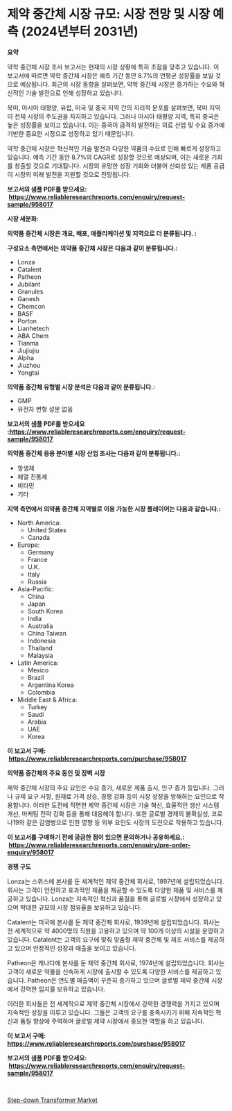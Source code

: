 <p><h1>제약 중간체 시장 규모: 시장 전망 및 시장 예측 (2024년부터 2031년)</h1></p><p><strong>요약</strong></p>
<p><p>약학 중간체 시장 조사 보고서는 현재의 시장 상황에 특히 초점을 맞추고 있습니다. 이 보고서에 따르면 약학 중간체 시장은 예측 기간 동안 8.7%의 연평균 성장률을 보일 것으로 예상됩니다. 최근의 시장 동향을 살펴보면, 약학 중간체 시장은 증가하는 수요와 혁신적인 기술 발전으로 인해 성장하고 있습니다.</p><p>북미, 아시아 태평양, 유럽, 미국 및 중국 지역 간의 지리적 분포를 살펴보면, 북미 지역이 전체 시장의 주도권을 차지하고 있습니다. 그러나 아시아 태평양 지역, 특히 중국은 높은 성장률을 보이고 있습니다. 이는 중국이 급격히 발전하는 의료 산업 및 수요 증가에 기반한 중요한 시장으로 성장하고 있기 때문입니다.</p><p>약학 중간체 시장은 혁신적인 기술 발전과 다양한 약품의 수요로 인해 빠르게 성장하고 있습니다. 예측 기간 동안 8.7%의 CAGR로 성장할 것으로 예상되며, 이는 새로운 기회를 창출할 것으로 기대됩니다. 시장의 유망한 성장 기회와 더불어 신뢰성 있는 제품 공급이 시장의 미래 발전을 지원할 것으로 전망됩니다.</p></p>
<p><strong>보고서의 샘플 PDF를 받으세요: &nbsp;<a href="https://www.reliableresearchreports.com/enquiry/request-sample/958017">https://www.reliableresearchreports.com/enquiry/request-sample/958017</a></strong></p>
<p><strong>시장 세분화:</strong></p>
<p><strong> 의약품 중간체 시장은 개요, 배포, 애플리케이션 및 지역으로 더 분류됩니다. :</strong></p>
<p><strong>구성요소 측면에서는 의약품 중간체 시장은 다음과 같이 분류됩니다.:</strong></p>
<p><ul><li>Lonza</li><li>Catalent</li><li>Patheon</li><li>Jubilant</li><li>Granules</li><li>Ganesh</li><li>Chemcon</li><li>BASF</li><li>Porton</li><li>Lianhetech</li><li>ABA Chem</li><li>Tianma</li><li>Jiujiujiu</li><li>Alpha</li><li>Jiuzhou</li><li>Yongtai</li></ul></p>
<p><strong> 의약품 중간체 유형별 시장 분석은 다음과 같이 분류됩니다.:</strong></p>
<p><ul><li>GMP</li><li>유전자 변형 성분 없음</li></ul></p>
<p><strong>보고서의 샘플 PDF를 받으세요 :<a href="https://www.reliableresearchreports.com/enquiry/request-sample/958017">https://www.reliableresearchreports.com/enquiry/request-sample/958017</a></strong></p>
<p><strong> 의약품 중간체 응용 분야별 시장 산업 조사는 다음과 같이 분류됩니다.:</strong></p>
<p><ul><li>항생제</li><li>해열 진통제</li><li>비타민</li><li>기타</li></ul></p>
<p><strong>지역 측면에서 의약품 중간체 지역별로 이용 가능한 시장 플레이어는 다음과 같습니다.:</strong></p>
<p><ul>
    <li>
        North America:
        <ul>
            <li>United States</li>
            <li>Canada</li>
        </ul>
    </li>
    <li>
        Europe:
        <ul>
            <li>Germany</li>
            <li>France</li>
            <li>U.K.</li>
            <li>Italy</li>
            <li>Russia</li>
        </ul>
    </li>
    <li>
        Asia-Pacific:
        <ul>
            <li>China</li>
            <li>Japan</li>
            <li>South Korea</li>
            <li>India</li>
            <li>Australia</li>
            <li>China Taiwan</li>
            <li>Indonesia</li>
            <li>Thailand</li>
            <li>Malaysia</li>
        </ul>
    </li>
    <li>
        Latin America:
        <ul>
            <li>Mexico</li>
            <li>Brazil</li>
            <li>Argentina Korea</li>
            <li>Colombia</li>
        </ul>
    </li>
    <li>
        Middle East & Africa:
        <ul>
            <li>Turkey</li>
            <li>Saudi</li>
            <li>Arabia</li>
            <li>UAE</li>
            <li>Korea</li>
        </ul>
    </li>
    </ul></p>
<p><strong>이 보고서 구매: &nbsp;<a href="https://www.reliableresearchreports.com/purchase/958017">https://www.reliableresearchreports.com/purchase/958017</a></strong></p>
<p><strong>의약품 중간체의 주요 동인 및 장벽 시장</strong></p>
<p><p>제약 중간체 시장의 주요 요인은 수요 증가, 새로운 제품 출시, 인구 증가 등입니다. 그러나 규제 요구 사항, 원재료 가격 상승, 경쟁 강화 등이 시장 성장을 방해하는 요인으로 작용합니다. 이러한 도전에 직면한 제약 중간체 시장은 기술 혁신, 효율적인 생산 시스템 개선, 마케팅 전략 강화 등을 통해 대응해야 합니다. 또한 글로벌 경제의 불확실성, 코로나19와 같은 감염병으로 인한 영향 등 외부 요인도 시장의 도전으로 작용하고 있습니다.</p></p>
<p><strong>이 보고서를 구매하기 전에 궁금한 점이 있으면 문의하거나 공유하세요.: &nbsp;<a href="https://www.reliableresearchreports.com/enquiry/pre-order-enquiry/958017">https://www.reliableresearchreports.com/enquiry/pre-order-enquiry/958017</a></strong></p>
<p><strong>경쟁 구도</strong></p>
<p><p>Lonza는 스위스에 본사를 둔 세계적인 제약 중간체 회사로, 1897년에 설립되었습니다. 회사는 고객이 안전하고 효과적인 제품을 제공할 수 있도록 다양한 제품 및 서비스를 제공하고 있습니다. Lonza는 지속적인 혁신과 품질을 통해 글로벌 시장에서 성장하고 있으며 막대한 규모의 시장 점유율을 보유하고 있습니다.</p><p>Catalent는 미국에 본사를 둔 제약 중간체 회사로, 1939년에 설립되었습니다. 회사는 전 세계적으로 약 4000명의 직원을 고용하고 있으며 약 100개 이상의 시설을 운영하고 있습니다. Catalent는 고객의 요구에 맞춰 맞춤형 제약 중간체 및 제조 서비스를 제공하고 있으며 안정적인 성장과 매출을 보이고 있습니다.</p><p>Patheon은 캐나다에 본사를 둔 제약 중간체 회사로, 1974년에 설립되었습니다. 회사는 고객이 새로운 약물을 신속하게 시장에 출시할 수 있도록 다양한 서비스를 제공하고 있습니다. Patheon은 연도별 매출액이 꾸준히 증가하고 있으며 글로벌 제약 중간체 시장에서 강력한 입지를 보유하고 있습니다.</p><p>이러한 회사들은 전 세계적으로 제약 중간체 시장에서 강력한 경쟁력을 가지고 있으며 지속적인 성장을 이루고 있습니다. 그들은 고객의 요구를 충족시키기 위해 지속적인 혁신과 품질 향상에 주력하며 글로벌 제약 시장에서 중요한 역할을 하고 있습니다.</p></p>
<p><strong>이 보고서 구매: &nbsp; <a href="https://www.reliableresearchreports.com/purchase/958017">https://www.reliableresearchreports.com/purchase/958017</a></strong></p>
<p><strong>보고서의 샘플 PDF를 받으세요: &nbsp;<a href="https://www.reliableresearchreports.com/enquiry/request-sample/958017">https://www.reliableresearchreports.com/enquiry/request-sample/958017</a></strong><strong></strong></p>
<p>&nbsp;</p>
<p><p><a href="https://github.com/ChiragRP21/Market-Research-Report-List-4/blob/main/step-down-transformer-market.md">Step-down Transformer Market</a></p></p>